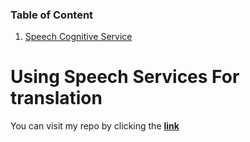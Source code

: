 ### Table of Content

1. [Speech Cognitive Service](https://github.com/MrBurak/burakkepti/new/master#using-speech-services-for-translation)

# Using Speech Services For translation

You can visit my repo by clicking the [**link**](https://github.com/MrBurak/burakkepti/)
